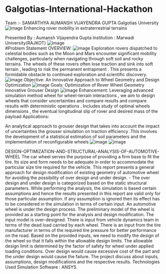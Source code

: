 # Galgotias-International-Hackathon
Team :- SAMARTHYA
  AUMANSH VIJAYENDRA GUPTA
Galgotias University
![image](https://github.com/AUMANSH/Galgotias-International-Hackathon/assets/111489906/5442141a-fbe9-4728-9765-4da0745477bf)
Enhancing rover mobility in extraterrestrial terrains                          


Presented By : Aumansh Vijayendra Gupta
Institution : Marwadi University(RAJKOT)
![image](https://github.com/AUMANSH/Galgotias-International-Hackathon/assets/111489906/791cf0d9-18cc-44bf-8f84-e2df7e73e9e9)                          
#Problem Statement
OVERVIEW:
![image](https://github.com/AUMANSH/Galgotias-International-Hackathon/assets/111489906/fd8d65e0-8457-4c42-9d5d-d4936d08d847)
Exploration rovers dispatched  to celestial bodies  such as the Moon and Mars  encounter significant  mobility challenges, particularly when navigating through soft soil and rocky terrains. The  wheels of these  rovers  often lose  traction and sink  into soft terrain , leading  to risk the permanent  entrapment . This presents  a formidable  obstacle  to continued  exploration and scientific discovery.
![image](https://github.com/AUMANSH/Galgotias-International-Hackathon/assets/111489906/95d9026b-feb9-473d-ade2-d1eed01c3a08)
Objective:
 An Innovative Approach to Wheel Geometry and Design Optimization
![image](https://github.com/AUMANSH/Galgotias-International-Hackathon/assets/111489906/3f25b1fe-1469-4a09-a4b5-258e4f28e568)
Goals:
Optimization of Rover Wheel Geometry
Innovative Grouser Design
![image](https://github.com/AUMANSH/Galgotias-International-Hackathon/assets/111489906/7a89f5ab-2c38-4c34-9273-b919d2a032d7)
Enhancement:
Leveraging advanced simulation  method wheel  for wheel-terrain interactions , we aim to design wheels that consider uncertainties  and compare results and compare results  with deterministic  operations . Includes  study  of optimal wheels  dimensions , the eventual longitudinal slip of rover and desired mass of  the payload
Applications:

An analytical approach to grouser design  that takes into account  the impact of uncertainties  the grouser simulation on  traction efficiency .This involves  the development of a statistical estimation of soil  parameters and the implementation of  reconfigurable wheels
![image](https://github.com/AUMANSH/Galgotias-International-Hackathon/assets/111489906/c00b41b4-c182-4e8c-85bd-09c5bd3ce284)
![image](https://github.com/AUMANSH/Galgotias-International-Hackathon/assets/111489906/bbe71912-48c1-4fee-bc90-867fae3ac844)


DESIGN-OPTIMIZATION-AND-STRUCTURAL-ANALYSIS-OF-AUTOMOTIVE-WHEEL
The car wheel serves the purpose of providing a firm base to fit the tire. Its size and form needs to be adequate in order to accommodate the particular size tire required for the vehicle. This report presents a general approach for design modification of existing geometry of automotive wheel for avoiding the possibility of over design and under design. - The over design and under design is categorized based on the static structural parameters. While performing the analysis, the simulation is based certain assumptions and hence the results presented in this report are valid only for those particular assumption. If any assumption is ignored then its effect has to be considered in the simulation in terms of certain input. An automotive wheel is under the design process. The preliminary model of the wheel is provided as a starting point for the analysis and design modification. The input model is over-designed. There is input from vehicle dynamics team in terms of the dead load carried by each wheel. There is an input from the tire manufacturer in terms of the required tire pressure for better performance on the road. Based on the provided inputs, we need to modify the design of the wheel so that it falls within the allowable design limits. The allowable design limit is determined by the factor of safety for wheel under applied loading conditions. Over design would cause excessive cost of the part and the under design would cause the failure. The project discuss about inputs, assumptions, design modifications and the respective results.
Technologies Used
Simulation Software : ANSYS
